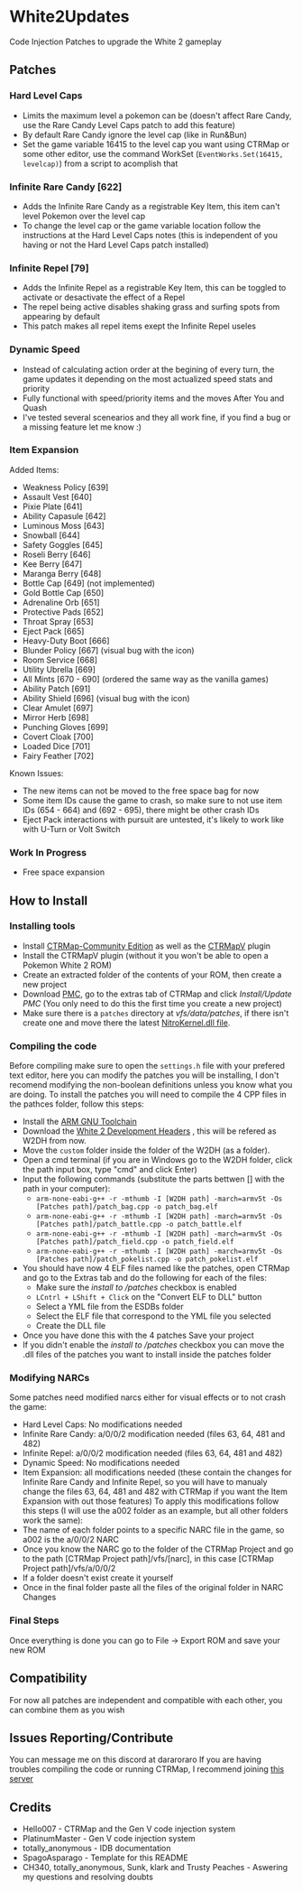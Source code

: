 # White2Updates
Code Injection Patches to upgrade the White 2 gameplay

## Patches
### Hard Level Caps
  - Limits the maximum level a pokemon can be (doesn't affect Rare Candy, use the Rare Candy Level Caps patch to add this feature)
  - By default Rare Candy ignore the level cap (like in Run&Bun)
  - Set the game variable 16415 to the level cap you want using CTRMap or some other editor, use the command WorkSet (```EventWorks.Set(16415, levelcap)```) from a script to acomplish that
### Infinite Rare Candy [622]
  - Adds the Infinite Rare Candy as a registrable Key Item, this item can't level Pokemon over the level cap
  - To change the level cap or the game variable location follow the instructions at the Hard Level Caps notes (this is independent of you having or not the Hard Level Caps patch installed)
### Infinite Repel [79]
  - Adds the Infinite Repel as a registrable Key Item, this can be toggled to activate or desactivate the effect of a Repel
  - The repel being active disables shaking grass and surfing spots from appearing by default
  - This patch makes all repel items exept the Infinite Repel useles
### Dynamic Speed
  - Instead of calculating action order at the begining of every turn, the game updates it depending on the most actualized speed stats and priority
  - Fully functional with speed/priority items and the moves After You and Quash
  - I've tested several scenearios and they all work fine, if you find a bug or a missing feature let me know :)
### Item Expansion

Added Items:
  - Weakness Policy [639]
  - Assault Vest [640]
  - Pixie Plate [641]
  - Ability Capasule [642]
  - Luminous Moss [643]
  - Snowball [644]
  - Safety Goggles [645]
  - Roseli Berry [646]
  - Kee Berry [647]
  - Maranga Berry [648]
  - Bottle Cap [649] (not implemented)
  - Gold Bottle Cap [650]
  - Adrenaline Orb [651]
  - Protective Pads [652]
  - Throat Spray [653]
  - Eject Pack [665]
  - Heavy-Duty Boot [666]
  - Blunder Policy [667] (visual bug with the icon)
  - Room Service [668]
  - Utility Ubrella [669]
  - All Mints [670 - 690] (ordered the same way as the vanilla games)
  - Ability Patch [691]
  - Ability Shield [696] (visual bug with the icon)
  - Clear Amulet [697]
  - Mirror Herb [698]
  - Punching Gloves [699]
  - Covert Cloak [700]
  - Loaded Dice [701]
  - Fairy Feather [702]

Known Issues:
  - The new items can not be moved to the free space bag for now
  - Some item IDs cause the game to crash, so make sure to not use item IDs (654 - 664) and (692 - 695), there might be other crash IDs
  - Eject Pack interactions with pursuit are untested, it's likely to work like with U-Turn or Volt Switch

### Work In Progress
  - Free space expansion

## How to Install
### Installing tools
  - Install [CTRMap-Community Edition](https://github.com/kingdom-of-ds-hacking/CTRMap-CE) as well as the [CTRMapV](https://github.com/kingdom-of-ds-hacking/CTRMapV) plugin
  - Install the CTRMapV plugin (without it you won't be able to open a Pokemon White 2 ROM)
  - Create an extracted folder of the contents of your ROM, then create a new project
  - Download [PMC](https://github.com/kingdom-of-ds-hacking/PMC), go to the extras tab of CTRMap and click *Install/Update PMC* (You only need to do this the first time you create a new project)
  - Make sure there is a `patches` directory at *vfs/data/patches*, if there isn't create one and move there the latest [NitroKernel.dll file](https://github.com/HelloOO7/NitroKernel/releases).
### Compiling the code
Before compiling make sure to open the ``settings.h`` file with your prefered text editor, here you can modify the patches you will be installing, I don't recomend modifying the non-boolean definitions unless you know what you are doing.
To install the patches you will need to compile the 4 CPP files in the pathces folder, follow this steps:
  - Install the [ARM GNU Toolchain](https://developer.arm.com/downloads/-/arm-gnu-toolchain-downloads)
  - Download the [White 2 Development Headers](https://github.com/kingdom-of-ds-hacking/swan) , this will be refered as W2DH from now.
  - Move the `custom` folder inside the folder of the W2DH (as a folder).
  - Open a cmd terminal (if you are in Windows go to the W2DH folder,  click the path input box, type "cmd" and click Enter)
  - Input the following commands (substitute the parts bettwen [] with the path in your computer):
    - ``arm-none-eabi-g++ -r -mthumb -I [W2DH path] -march=armv5t -Os [Patches path]/patch_bag.cpp -o patch_bag.elf``
    - ``arm-none-eabi-g++ -r -mthumb -I [W2DH path] -march=armv5t -Os [Patches path]/patch_battle.cpp -o patch_battle.elf``
    - ``arm-none-eabi-g++ -r -mthumb -I [W2DH path] -march=armv5t -Os [Patches path]/patch_field.cpp -o patch_field.elf``
    - ``arm-none-eabi-g++ -r -mthumb -I [W2DH path] -march=armv5t -Os [Patches path]/patch_pokelist.cpp -o patch_pokelist.elf``
  - You should have now 4 ELF files named like the patches, open CTRMap and go to the Extras tab and do the following for each of the files:
    - Make sure the *install to /patches* checkbox is enabled
    - ``LCntrl + LShift + Click`` on the "Convert ELF to DLL" button
    - Select a YML file from the ESDBs folder
    - Select the ELF file that correspond to the YML file you selected
    - Create the DLL file
  - Once you have done this with the 4 patches Save your project
  - If you didn't enable the *install to /patches* checkbox you can move the .dll files of the patches you want to install inside the patches folder
### Modifying NARCs
Some patches need modified narcs either for visual effects or to not crash the game:
  - Hard Level Caps: No modifications needed
  - Infinite Rare Candy: a/0/0/2 modification needed (files 63, 64, 481 and 482)
  - Infinite Repel: a/0/0/2 modification needed (files 63, 64, 481 and 482)
  - Dynamic Speed: No modifications needed
  - Item Expansion: all modifications needed (these contain the changes for Infinite Rare Candy and Infinite Repel, so you will have to manualy change the files 63, 64, 481 and 482 with CTRMap if you want the Item Expansion with out those features)
To apply this modifications follow this steps (I will use the a002 folder as an example, but all other folders work the same):
  - The name of each folder points to a specific NARC file in the game, so a002 is the a/0/0/2 NARC
  - Once you know the NARC go to the folder of the CTRMap Project and go to the path [CTRMap Project path]/vfs/[narc], in this case [CTRMap Project path]/vfs/a/0/0/2
  - If a folder doesn't exist create it yourself
  - Once in the final folder paste all the files of the original folder in NARC Changes
### Final Steps
Once everything is done you can go to File -> Export ROM and save your new ROM

## Compatibility
For now all patches are independent and compatible with each other, you can combine them as you wish

## Issues Reporting/Contribute
You can message me on this discord at dararoraro
If you are having troubles compiling the code or running CTRMap, I recommend joining [this server](https://discord.gg/zAtqJDW2jC)

## Credits
* Hello007 - CTRMap and the Gen V code injection system
* PlatinumMaster - Gen V code injection system
* totally_anonymous - IDB documentation
* SpagoAsparago - Template for this README
* CH340, totally_anonymous, Sunk, klark and Trusty Peaches - Aswering my questions and resolving doubts
